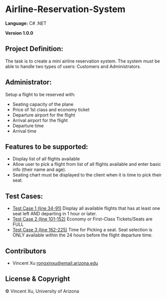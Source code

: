# Airline-Reservation-System
**Language:** C# .NET

**Version 1.0.0**

## Project Definition:
The task is to create a mini airline reservation system. The system must be able to handle two types of users: Customers and Administrators.

## Administrator:
Setup a flight to be reserved with:
- Seating capacity of the plane
- Price of 1st class and economy ticket
- Departure airport for the flight
- Arrival airport for the flight
- Departure time
- Arrival time

## Features to be supported:
- Display list of all flights available
- Allow user to pick a flight from list of all flights available and enter basic info (their name and age).
- Seating chart must be displayed to the client when it is time to pick their seat.

## Test Cases:
* [Test Case 1 (line 34-91)](AirlineReservationSystem/Program.cs) Display all available flights that has at least one seat left AND departing in 1 hour or later. 
* [Test Case 2 (line 101-152)](AirlineReservationSystem/Program.cs) Economy or First-Class Tickets/Seats are FULL
* [Test Case 3 (line 162-225)](AirlineReservationSystem/Program.cs) Time for Picking a seat. Seat selection is ONLY available within the 24 hours before the flight departure time.

## Contributors
- Vincent Xu <rongxinxu@email.arizona.edu>

## License & Copyright
&copy; Vincent Xu, University of Arizona

